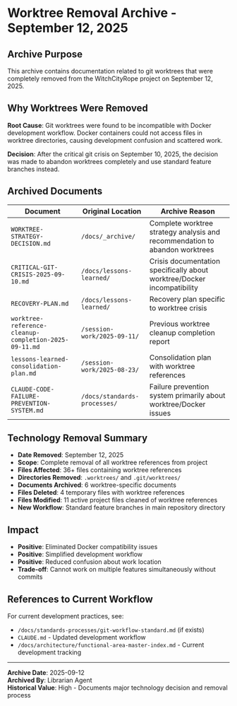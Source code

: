 # Worktree Removal Archive - September 12, 2025

## Archive Purpose

This archive contains documentation related to git worktrees that were completely removed from the WitchCityRope project on September 12, 2025.

## Why Worktrees Were Removed

**Root Cause**: Git worktrees were found to be incompatible with Docker development workflow. Docker containers could not access files in worktree directories, causing development confusion and scattered work.

**Decision**: After the critical git crisis on September 10, 2025, the decision was made to abandon worktrees completely and use standard feature branches instead.

## Archived Documents

| Document | Original Location | Archive Reason |
|----------|------------------|----------------|
| `WORKTREE-STRATEGY-DECISION.md` | `/docs/_archive/` | Complete worktree strategy analysis and recommendation to abandon worktrees |
| `CRITICAL-GIT-CRISIS-2025-09-10.md` | `/docs/lessons-learned/` | Crisis documentation specifically about worktree/Docker incompatibility |
| `RECOVERY-PLAN.md` | `/docs/lessons-learned/` | Recovery plan specific to worktree crisis |
| `worktree-reference-cleanup-completion-2025-09-11.md` | `/session-work/2025-09-11/` | Previous worktree cleanup completion report |
| `lessons-learned-consolidation-plan.md` | `/session-work/2025-08-23/` | Consolidation plan with worktree references |
| `CLAUDE-CODE-FAILURE-PREVENTION-SYSTEM.md` | `/docs/standards-processes/` | Failure prevention system primarily about worktree/Docker issues |

## Technology Removal Summary

- **Date Removed**: September 12, 2025
- **Scope**: Complete removal of all worktree references from project
- **Files Affected**: 36+ files containing worktree references
- **Directories Removed**: `.worktrees/` and `.git/worktrees/`
- **Documents Archived**: 6 worktree-specific documents
- **Files Deleted**: 4 temporary files with worktree references
- **Files Modified**: 11 active project files cleaned of worktree references
- **New Workflow**: Standard feature branches in main repository directory

## Impact

- **Positive**: Eliminated Docker compatibility issues
- **Positive**: Simplified development workflow
- **Positive**: Reduced confusion about work location
- **Trade-off**: Cannot work on multiple features simultaneously without commits

## References to Current Workflow

For current development practices, see:
- `/docs/standards-processes/git-workflow-standard.md` (if exists)
- `CLAUDE.md` - Updated development workflow
- `/docs/architecture/functional-area-master-index.md` - Current development tracking

---

**Archive Date**: 2025-09-12  
**Archived By**: Librarian Agent  
**Historical Value**: High - Documents major technology decision and removal process